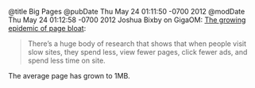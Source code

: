 @title Big Pages
@pubDate Thu May 24 01:11:50 -0700 2012
@modDate Thu May 24 01:12:58 -0700 2012
Joshua Bixby on GigaOM: <a href="http://gigaom.com/2012/05/23/the-growing-epidemic-of-page-bloat/">The growing epidemic of page bloat</a>:

>There’s a huge body of research that shows that when people visit slow sites, they spend less, view fewer pages, click fewer ads, and spend less time on site.

The average page has grown to 1MB.
